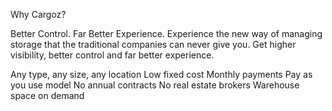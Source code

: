 Why Cargoz?

Better Control. Far Better Experience.
Experience the new way of managing storage that the traditional companies can never give you. Get higher visibility, better control and far better experience.

Any type, any size, any location
Low fixed cost
Monthly payments
Pay as you use model
No annual contracts
No real estate brokers
Warehouse space on demand

